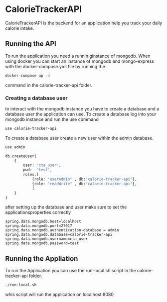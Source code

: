 # CalorieTrackerAPI
CalorieTrackerAPI is the backend for an application help you track your daily calorie intake.

## Running the API
To run the application you need a runnin ginstance of mongodb. When using docker you can start an instance of mongodb and mongo-express with the docker-compose.yml file by running the 

```bash
docker-compose up -d
```

command in the calorie-tracker-api folder.

### Creating a database user
to interact with the mongodb instance you have to create a database and a database user the application can use. To create a database log into your mongodb instance and run the use command

```bash
use calorie-tracker-api
```

To create a database user create a new user within the admin database.

```bash
use admin

db.createUser(
    {
        user: "cta_user",
        pwd:  "test",
        roles:[
            {role: "userAdmin" , db:"calorie-tracker-api"},
            {role: "readWrite" , db:"calorie-tracker-api"},
            ]
    }
)
```

after setting up the database and user make sure to set the applicationsproperties correctly

```
spring.data.mongodb.host=localhost
spring.data.mongodb.port=27017
spring.data.mongodb.authentication-database = admin
spring.data.mongodb.database=calorie-tracker-api
spring.data.mongodb.username=cta_user
spring.data.mongodb.password=test
```

## Running the Appliation
To run the Application you can use the run-local.sh script in the calorie-tracker-api folder.

```bash
./run-local.sh
```

whis script will run the application on localhost:8080 